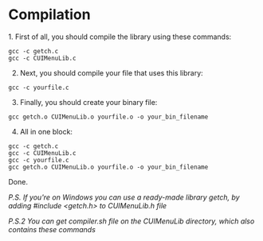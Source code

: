 <h1>Compilation</h1>
1. First of all, you should compile the library using these commands:
  
```
gcc -c getch.c
gcc -c CUIMenuLib.c
```

2. Next, you should compile your file that uses this library:
  
`gcc -c yourfile.c`

3. Finally, you should create your binary file:
  
`gcc getch.o CUIMenuLib.o yourfile.o -o your_bin_filename`

4. All in one block:

```
gcc -c getch.c
gcc -c CUIMenuLib.c
gcc -c yourfile.c
gcc getch.o CUIMenuLib.o yourfile.o -o your_bin_filename
  ```

Done.


<i>P.S.  If you're on Windows you can use a ready-made library getch, by adding #include <getch.h> to CUIMenuLib.h file</i>
  
<i>P.S.2 You can get compiler.sh file on the CUIMenuLib directory, which also contains these commands</i>
